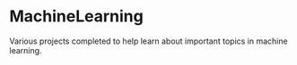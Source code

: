 # MachineLearning

Various projects completed to help learn about important topics in machine learning.
